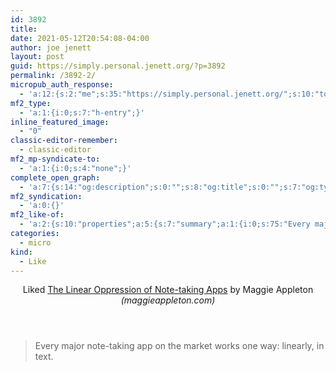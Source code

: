 ```yaml
---
id: 3892
title: 
date: 2021-05-12T20:54:08-04:00
author: joe jenett
layout: post
guid: https://simply.personal.jenett.org/?p=3892
permalink: /3892-2/
micropub_auth_response:
  - 'a:12:{s:2:"me";s:35:"https://simply.personal.jenett.org/";s:10:"token_type";s:6:"Bearer";s:4:"uuid";s:36:"1616ae3d-7caf-4764-a335-f6ff25801d22";s:5:"scope";s:20:"create delete update";s:9:"issued_by";s:62:"https://simply.personal.jenett.org/wp-json/indieauth/1.0/token";s:9:"client_id";s:20:"https://omnibear.com";s:11:"client_name";s:8:"Omnibear";s:11:"client_icon";s:29:"https://omnibear.com/logo.svg";s:9:"issued_at";i:1619428303;s:4:"user";i:1;s:13:"last_accessed";i:1620866971;s:7:"last_ip";s:14:"76.112.130.179";}'
mf2_type:
  - 'a:1:{i:0;s:7:"h-entry";}'
inline_featured_image:
  - "0"
classic-editor-remember:
  - classic-editor
mf2_mp-syndicate-to:
  - 'a:1:{i:0;s:4:"none";}'
complete_open_graph:
  - 'a:7:{s:14:"og:description";s:0:"";s:8:"og:title";s:0:"";s:7:"og:type";s:0:"";s:12:"twitter:card";s:7:"summary";s:15:"twitter:creator";s:0:"";s:19:"twitter:description";s:0:"";s:8:"og:image";s:0:"";}'
mf2_syndication:
  - 'a:0:{}'
mf2_like-of:
  - 'a:2:{s:10:"properties";a:5:{s:7:"summary";a:1:{i:0;s:75:"Every major note-taking app on the market works one way: linearly, in text.";}s:4:"name";a:1:{i:0;s:41:"The Linear Oppression of Note-taking Apps";}s:3:"url";a:1:{i:0;s:42:"https://maggieappleton.com/note-oppression";}s:11:"publication";a:1:{i:0;s:18:"maggieappleton.com";}s:6:"author";a:2:{s:4:"type";a:1:{i:0;s:6:"h-card";}s:10:"properties";a:2:{s:4:"name";a:1:{i:0;s:15:"Maggie Appleton";}s:3:"url";a:1:{i:0;s:27:"https://maggieappleton.com/";}}}}s:4:"type";s:4:"cite";}'
categories:
  - micro
kind:
  - Like
---
```

<section class="response u-like-of h-cite"><header><span class="kind-display-text">Liked</span> <a href="https://maggieappleton.com/note-oppression" class="p-name u-url">The Linear Oppression of Note-taking Apps</a> by <span class="h-card p-author">Maggie Appleton</span> <em>(<span class="p-publication">maggieappleton.com</span>)</em></header>
<blockquote class="e-summary">Every major note-taking app on the market works one way: linearly, in text.</blockquote>